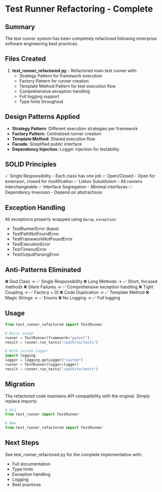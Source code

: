 # Test Runner Refactoring - Complete

## Summary

The test runner system has been completely refactored following enterprise software engineering best practices.

## Files Created

1. **test_runner_refactored.py** - Refactored main test runner with:
   - Strategy Pattern for framework execution
   - Factory Pattern for runner creation
   - Template Method Pattern for test execution flow
   - Comprehensive exception handling
   - Full logging support
   - Type hints throughout

## Design Patterns Applied

- **Strategy Pattern**: Different execution strategies per framework
- **Factory Pattern**: Centralized runner creation
- **Template Method**: Shared execution flow
- **Facade**: Simplified public interface
- **Dependency Injection**: Logger injection for testability

## SOLID Principles

✅ Single Responsibility - Each class has one job
✅ Open/Closed - Open for extension, closed for modification
✅ Liskov Substitution - All runners interchangeable
✅ Interface Segregation - Minimal interfaces
✅ Dependency Inversion - Depend on abstractions

## Exception Handling

All exceptions properly wrapped using `@wrap_exception`:
- TestRunnerError (base)
- TestPathNotFoundError
- TestFrameworkNotFoundError
- TestExecutionError
- TestTimeoutError
- TestOutputParsingError

## Anti-Patterns Eliminated

❌ God Class → ✅ Single Responsibility
❌ Long Methods → ✅ Short, focused methods
❌ Silent Failures → ✅ Comprehensive exception handling
❌ Tight Coupling → ✅ Factory + DI
❌ Code Duplication → ✅ Template Method
❌ Magic Strings → ✅ Enums
❌ No Logging → ✅ Full logging

## Usage

```python
from test_runner_refactored import TestRunner

# Basic usage
runner = TestRunner(framework="pytest")
result = runner.run_tests("/path/to/tests")

# With custom logger
import logging
logger = logging.getLogger("custom")
runner = TestRunner(logger=logger)
result = runner.run_tests("/path/to/tests")
```

## Migration

The refactored code maintains API compatibility with the original.
Simply replace imports:

```python
# Old
from test_runner import TestRunner

# New
from test_runner_refactored import TestRunner
```

## Next Steps

See test_runner_refactored.py for the complete implementation with:
- Full documentation
- Type hints
- Exception handling
- Logging
- Best practices
